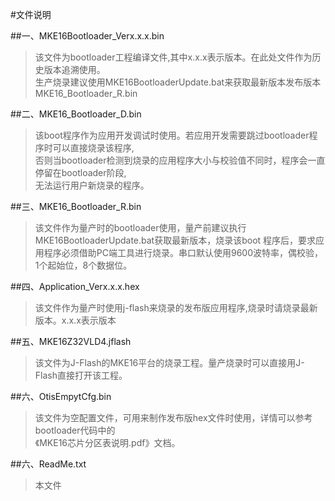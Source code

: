 #文件说明

##一、MKE16Bootloader_Verx.x.x.bin
> 该文件为bootloader工程编译文件,其中x.x.x表示版本。在此处文件作为历史版本追溯使用。  
> 生产烧录建议使用MKE16BootloaderUpdate.bat来获取最新版本发布版本MKE16_Bootloader_R.bin

##二、MKE16_Bootloader_D.bin  
> 该boot程序作为应用开发调试时使用。若应用开发需要跳过bootloader程序时可以直接烧录该程序,  
> 否则当bootloader检测到烧录的应用程序大小与校验值不同时，程序会一直停留在bootloader阶段,  
> 无法运行用户新烧录的程序。  

##三、MKE16_Bootloader_R.bin  
> 该文件作为量产时的bootloader使用，量产前建议执行MKE16BootloaderUpdate.bat获取最新版本，烧录该boot
程序后，要求应用程序必须借助PC端工具进行烧录。串口默认使用9600波特率，偶校验，1个起始位，8个数据位。

##四、Application_Verx.x.x.hex  
> 该文件作为量产时使用j-flash来烧录的发布版应用程序,烧录时请烧录最新版本。x.x.x表示版本  

##五、MKE16Z32VLD4.jflash  
> 该文件为J-Flash的MKE16平台的烧录工程。量产烧录时可以直接用J-Flash直接打开该工程。  

##六、OtisEmpytCfg.bin  
> 该文件为空配置文件，可用来制作发布版hex文件时使用，详情可以参考bootloader代码中的  
> 《MKE16芯片分区表说明.pdf》文档。  

##六、ReadMe.txt  
> 本文件